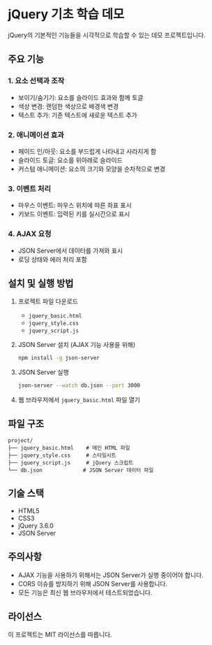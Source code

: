 # jQuery 기초 학습 데모

jQuery의 기본적인 기능들을 시각적으로 학습할 수 있는 데모 프로젝트입니다.

## 주요 기능

### 1. 요소 선택과 조작
- 보이기/숨기기: 요소를 슬라이드 효과와 함께 토글
- 색상 변경: 랜덤한 색상으로 배경색 변경
- 텍스트 추가: 기존 텍스트에 새로운 텍스트 추가

### 2. 애니메이션 효과
- 페이드 인/아웃: 요소를 부드럽게 나타내고 사라지게 함
- 슬라이드 토글: 요소를 위아래로 슬라이드
- 커스텀 애니메이션: 요소의 크기와 모양을 순차적으로 변경

### 3. 이벤트 처리
- 마우스 이벤트: 마우스 위치에 따른 좌표 표시
- 키보드 이벤트: 입력된 키를 실시간으로 표시

### 4. AJAX 요청
- JSON Server에서 데이터를 가져와 표시
- 로딩 상태와 에러 처리 포함

## 설치 및 실행 방법

1. 프로젝트 파일 다운로드
   - `jquery_basic.html`
   - `jquery_style.css`
   - `jquery_script.js`

2. JSON Server 설치 (AJAX 기능 사용을 위해)
   ```bash
   npm install -g json-server
   ```

3. JSON Server 실행
   ```bash
   json-server --watch db.json --port 3000
   ```

4. 웹 브라우저에서 `jquery_basic.html` 파일 열기

## 파일 구조

```
project/
├── jquery_basic.html    # 메인 HTML 파일
├── jquery_style.css     # 스타일시트
├── jquery_script.js     # jQuery 스크립트
└── db.json             # JSON Server 데이터 파일
```

## 기술 스택

- HTML5
- CSS3
- jQuery 3.6.0
- JSON Server

## 주의사항

- AJAX 기능을 사용하기 위해서는 JSON Server가 실행 중이어야 합니다.
- CORS 이슈를 방지하기 위해 JSON Server를 사용합니다.
- 모든 기능은 최신 웹 브라우저에서 테스트되었습니다.

## 라이선스

이 프로젝트는 MIT 라이선스를 따릅니다. 